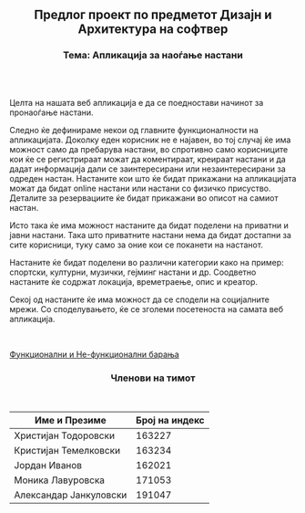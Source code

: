 <h2 align="center">Предлог проект по предметот Дизајн и Архитектура на софтвер</h2>
<h3 align="center"> Тема: Апликација за наоѓање настани</h3>
<br><br>
<p>
Целта на нашата веб апликација е да се поедностави начинот за пронаоѓање настани.
</p>
<p>
Следно ќе дефинираме некои од главните функционалности на апликацијата. Доколку еден корисник не е најавен,
во тој случај ќе има можност само да пребарува настани, во спротивно само корисниците кои ќе се регистрираат можат да коментираат, креираат настани и да дадат информација дали се заинтересирани или незаинтересирани за одреден настан.
Настаните кои што ќе бидат прикажани на апликацијата можат да бидат online настани или настани со физичко присуство. Деталите за резервациите ќе бидат прикажани во описот на самиот настан.
</p>
<p>
Исто така ќе има можност настаните да бидат поделени на приватни и јавни настани. Така што приватните настани нема
да бидат достапни за сите корисници, туку само за оние кои се поканети на настанот. 
</p>
<p>
Настаните ќе бидат поделени во различни категории како на пример: спортски, културни, музички, гејминг настани и др.
Соодветно настаните ќе содржат локација, времетраење, опис и креатор.
</p>
<p>
Секој од настаните ќе има можност да се сподели на социјалните мрежи. Со споделувањето, ќе се зголеми посетеноста
на самата веб апликација.
</p>
<br>

[Функционални и Не-функционални барања](./FUNCTIONAL.md)
<h3 align="center">Членови на тимот</h3>
<br>
<table>
<thead>
  <tr>
    <th>Име и Презиме</th>
    <th>Број на индекс</th>
  </tr>
</thead>
<tbody>
  <tr>
    <td>Христијан Тодоровски</td>
    <td>163227</td>
  </tr>
  <tr>
    <td>Кристијан Темелковски</td>
    <td>163234</td>
  </tr>
  <tr>
    <td>Јордан Иванов</td>
    <td>162021</td>
  </tr>
  <tr>
    <td>Моника Лавуровска</td>
    <td>171053</td>
  </tr>
  <tr>
    <td>Александар Јанкуловски</td>
    <td>191047</td>
  </tr>
</tbody>
</table>
